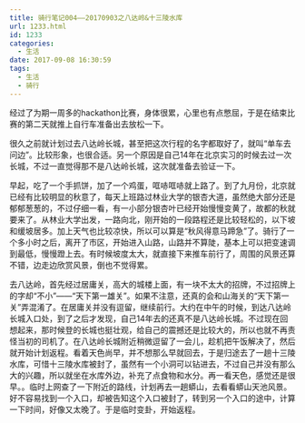 ```yaml
---
title: 骑行笔记004——20170903之八达岭&十三陵水库
url: 1233.html
id: 1233
categories:
  - 生活
date: 2017-09-08 16:30:59
tags:
  - 生活
  - 骑行
---
```


经过了为期一周多的hackathon比赛，身体很累，心里也有点憋屈，于是在结束比赛的第二天就推上自行车准备出去放松一下。

很久之前就计划过去八达岭长城，甚至把这次行程的名字都取好了，就叫“单车去问边”。比较形象，也很合适。另一个原因是自己14年在北京实习的时候去过一次长城，不过一直觉得那不是八达岭长城，这次就准备去验证一下。

早起，吃了一个手抓饼，加了一个鸡蛋，哐哧哐哧就上路了。到了九月份，北京就已经有比较明显的秋意了，每天上班路过林业大学的银杏大道，虽然绝大部分还是郁郁葱葱的，不过仔细一看，有一小部分银杏叶已经开始慢慢变黄了，故都的秋就要来了。从林业大学出发，一路向北，刚开始的一段路程还是比较轻松的，以下坡和缓坡居多。加上天气也比较凉快，所以可以算是“秋风得意马蹄急”了。骑行了一个多小时之后，离开了市区，开始进入山路，山路并不算陡，基本上可以把变速调到最低，慢慢蹬上去。有时候坡度太大，就直接下来推车前行了，周围的风景还算不错，边走边欣赏风景，倒也不觉得累。

去八达岭，首先经过居庸关，高大的城楼上面，有一块不太大的招牌，不过招牌上的字却“不小”——“天下第一雄关”。如果不注意，还真的会和山海关的“天下第一关”弄混淆了。在居庸关并没有逗留，继续前行。大约在中午的时候，到达八达岭长城入口处，到了之后才发现，自己14年去的还真不是八达岭长城。不过现在回想起来，那时候登的长城也挺壮观，给自己的震撼还是比较大的，所以也就不再责怪当初的司机了。在八达岭长城附近稍微逗留了一会儿，趁机把午饭解决了，然后就开始计划返程。看着天色尚早，并不想那么早就回去，于是归途去了一趟十三陵水库，可惜十三陵水库被封了，虽然有一个小洞可以钻进去，不过自己并没有那么大的兴趣，所以就坐在水库外边，补充了点食物和水分。再一看天色，感觉还是很早。。临时上网查了一下附近的路线，计划再去一趟蟒山，去看看蟒山天池风景。好不容易找到一个入口，却被告知这个入口被封了，转到另一个入口的途中，计算一下时间，好像又太晚了。于是临时变卦，开始返程。
